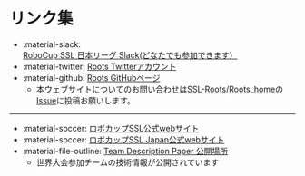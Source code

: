 # リンク集

- :material-slack: [RoboCup SSL 日本リーグ Slack(どなたでも参加できます）](https://join.slack.com/t/robocup-ssl-japan/shared_invite/zt-1vlx1enoi-yrRg3b4TESQn2d16xfBLeg)
- :material-twitter: [Roots Twitterアカウント](https://twitter.com/roots_ssl)
- :material-github: [Roots GitHubページ](https://github.com/SSL-Roots)
    - 本ウェブサイトについてのお問い合わせは[SSL-Roots/Roots_homeのIssue](https://github.com/SSL-Roots/Roots_home/issues)に投稿お願いします。

---

- :material-soccer: [ロボカップSSL公式webサイト](https://ssl.robocup.org/)
- :material-soccer: [ロボカップSSL Japan公式webサイト](https://robocup-ssl-japan.github.io/home/)
- :material-file-outline: [Team Description Paper 公開場所](https://ssl.robocup.org/team-description-papers/)
    - 世界大会参加チームの技術情報が公開されています
